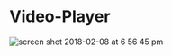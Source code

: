 # Video-Player
![screen shot 2018-02-08 at 6 56 45 pm](https://user-images.githubusercontent.com/30717546/35975215-f4e6a914-0d01-11e8-99b4-e20df48eb2bd.png)
